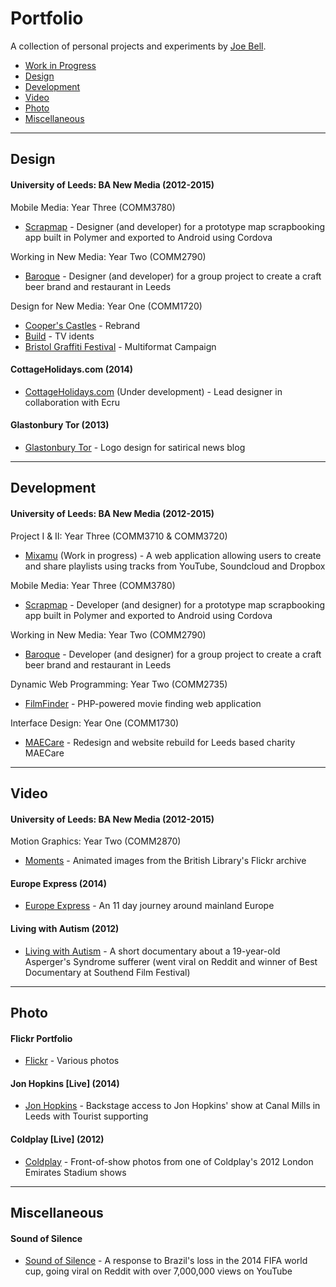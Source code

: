 Portfolio
===================

A collection of personal projects and experiments by [Joe Bell](http://joebell.co.uk).

 - [Work in Progress](#wip)
 - [Design](#design)
 - [Development](#dev)
 - [Video](#video)
 - [Photo](#photo)
 - [Miscellaneous](#misc)

----------


<a name="design"></a>Design
-------------

#### University of Leeds: BA New Media (2012-2015)

Mobile Media: Year Three (COMM3780)
- [Scrapmap](https://www.youtube.com/watch?v=NkG9rHnjIco) - Designer (and developer) for a prototype map scrapbooking app built in Polymer and exported to Android using Cordova

Working in New Media: Year Two (COMM2790)
- [Baroque](http://cs12j2b.icsnewmedia.net/baroque/) - Designer (and developer) for a group project to create a craft beer brand and restaurant in Leeds 

Design for New Media: Year One (COMM1720)
 - [Cooper's Castles](http://joebell.co.uk/doc/COMM1720-Joe%20Bell-cs12j2b-Style%20Guide.pdf) - Rebrand
 - [Build](http://joebell.co.uk/doc/COMM1720-Joe%20Bell-cs12j2b-Style%20Guide.pdf) - TV idents
 - [Bristol Graffiti Festival](http://joebell.co.uk/doc/COMM1720-Joe%20Bell-cs12j2b-Style%20Guide.pdf) - Multiformat Campaign

#### CottageHolidays.com (2014)
 - [CottageHolidays.com](http://html.p.webdevs.com/cottages/) (Under development) - Lead designer in collaboration with Ecru

#### Glastonbury Tor (2013)
 - [Glastonbury Tor](http://www.glastonburytor.co.uk/) - Logo design for satirical news blog

----------


<a name="dev">Development
-------------

#### University of Leeds: BA New Media (2012-2015)

Project I & II: Year Three (COMM3710 & COMM3720)
- [Mixamu](http://joebell.co.uk/uni/blog/) (Work in progress) - A web application allowing users to create and share playlists using tracks from YouTube, Soundcloud and Dropbox

Mobile Media: Year Three (COMM3780)
- [Scrapmap](https://www.youtube.com/watch?v=NkG9rHnjIco) - Developer (and designer) for a prototype map scrapbooking app built in Polymer and exported to Android using Cordova

Working in New Media: Year Two (COMM2790)
- [Baroque](http://cs12j2b.icsnewmedia.net/baroque/) - Developer (and designer) for a group project to create a craft beer brand and restaurant in Leeds

Dynamic Web Programming: Year Two (COMM2735)
- [FilmFinder](http://cs12j2b.icsnewmedia.net/year2/comm2735/filmfinder/welcome.php) - PHP-powered movie finding web application

Interface Design: Year One (COMM1730)
- [MAECare](http://leedsnewmedia.net/showcase/1730/maec_jb/) - Redesign and website rebuild for Leeds based charity MAECare

----------


<a name="video">Video
-------------

#### University of Leeds: BA New Media (2012-2015)

Motion Graphics: Year Two (COMM2870)
- [Moments](https://www.youtube.com/watch?v=uiS1cx38rKk) - Animated images from the British Library's Flickr archive

#### Europe Express (2014)
- [Europe Express](https://vimeo.com/102052151) - An 11 day journey around mainland Europe

#### Living with Autism (2012)
- [Living with Autism](https://vimeo.com/34796278) - A short documentary about a 19-year-old Asperger's Syndrome sufferer (went viral on Reddit and winner of Best Documentary at Southend Film Festival) 

----------


<a name="photo">Photo
-------------

#### Flickr Portfolio
- [Flickr](https://www.flickr.com/photos/joebell_/sets/72157644512849860/) - Various photos

#### Jon Hopkins [Live] (2014)
- [Jon Hopkins](https://www.flickr.com/photos/joebell_/sets/72157642018119755/) - Backstage access to Jon Hopkins' show at Canal Mills in Leeds with Tourist supporting

#### Coldplay [Live] (2012)
- [Coldplay](https://www.flickr.com/photos/joebell_/14119531090/in/set-72157644512849860) - Front-of-show photos from one of Coldplay's 2012 London Emirates Stadium shows

----------


<a name="misc">Miscellaneous
-------------

#### Sound of Silence
- [Sound of Silence](https://www.youtube.com/watch?v=IBBu7SZJxJ0) - A response to Brazil's loss in the 2014 FIFA world cup, going viral on Reddit with over 7,000,000 views on YouTube
